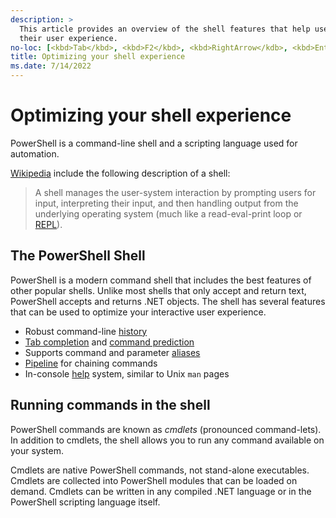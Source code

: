 ```yaml
---
description: >
  This article provides an overview of the shell features that help users improve
  their user experience.
no-loc: [<kbd>Tab</kbd>, <kbd>F2</kbd>, <kbd>RightArrow</kdb>, <kbd>Enter</kbd>]
title: Optimizing your shell experience
ms.date: 7/14/2022
---
```

# Optimizing your shell experience

PowerShell is a command-line shell and a scripting language used for automation.

[Wikipedia][wiki] include the following description of a shell:

> A shell manages the user-system interaction by prompting users for input, interpreting their
> input, and then handling output from the underlying operating system (much like a read-eval-print
> loop or [REPL][REPL]).

## The PowerShell Shell

PowerShell is a modern command shell that includes the best features of other popular shells. Unlike
most shells that only accept and return text, PowerShell accepts and returns .NET objects. The shell
has several features that can be used to optimize your interactive user experience.

- Robust command-line [history][history]
- [Tab completion][tab] and [command prediction][prediction]
- Supports command and parameter [aliases][aliases]
- [Pipeline][Pipeline] for chaining commands
- In-console [help][help] system, similar to Unix `man` pages

## Running commands in the shell

PowerShell commands are known as _cmdlets_ (pronounced command-lets). In addition to cmdlets, the
shell allows you to run any command available on your system.

Cmdlets are native PowerShell commands, not stand-alone executables. Cmdlets are collected into
PowerShell modules that can be loaded on demand. Cmdlets can be written in any compiled .NET
language or in the PowerShell scripting language itself.

<!-- link reference -->
[aliases]: /powershell/module/microsoft.powershell.core/about/about_aliases
[help]: dynamic-help.md
[history]: /powershell/module/microsoft.powershell.core/about/about_history
[Pipeline]: /powershell/module/microsoft.powershell.core/about/about_pipelines
[prediction]: using-predictors.md
[REPL]: https://wikipedia.org/wiki/Read%E2%80%93eval%E2%80%93print_loop
[tab]: tab-completion.md
[wiki]: https://wikipedia.org/wiki/Shell_(computing)#Overview
